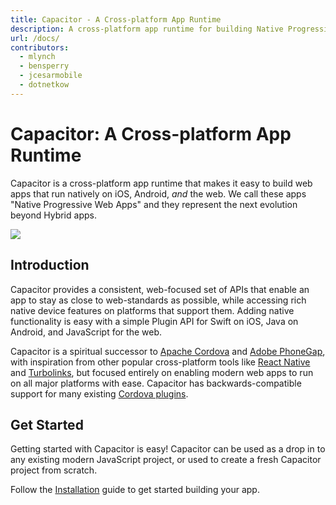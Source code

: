 ```yaml
---
title: Capacitor - A Cross-platform App Runtime
description: A cross-platform app runtime for building Native Progressive Web Apps for iOS, Android, and beyond
url: /docs/
contributors:
  - mlynch
  - bensperry
  - jcesarmobile
  - dotnetkow
---
```


# Capacitor: A Cross-platform App Runtime

<p class="intro">Capacitor is a cross-platform app runtime that makes it easy to build web apps that run natively on iOS, Android, <em>and</em> the web. We call these apps "Native Progressive Web Apps" and they represent the next evolution beyond Hybrid apps.</p>

<img src="/assets/img/docs/capacitor-index.png" style="max-height: 360px" />

## Introduction

Capacitor provides a consistent, web-focused set of APIs that enable an app to stay as close to web-standards as possible, while accessing rich native device features on platforms that support them. Adding native functionality is easy with a simple Plugin API for Swift on iOS, Java on Android, and JavaScript for the web.

Capacitor is a spiritual successor to [Apache Cordova](https://cordova.apache.org/) and [Adobe PhoneGap](https://phonegap.com/), with inspiration from other popular cross-platform tools like [React Native](http://facebook.github.io/react-native/) and [Turbolinks](https://github.com/turbolinks/turbolinks), but focused entirely on enabling modern web apps to run on all major platforms with ease. Capacitor has backwards-compatible support for many existing [Cordova plugins](https://cordova.apache.org/plugins/).

## Get Started

Getting started with Capacitor is easy! Capacitor can be used as a drop in to any existing modern JavaScript project, or used to create a fresh Capacitor project from scratch.

Follow the <a href="/docs/getting-started">Installation</a> guide to get started building your app.
